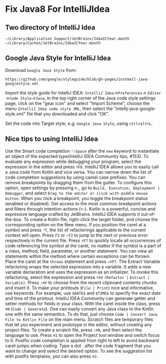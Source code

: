 # Fix Java8 For IntelliJIdea

## Two directory of IntelliJ Idea

`~/Library/Application Support/JetBrains/IdeaICYear.month`
`~/Library/Caches/JetBrains/IdeaICYear.month`

## Google Java Style for IntelliJ Idea

Download `Google Java Style` from:

    https://github.com/google/styleguide/blob/gh-pages/instmall-java-googlestyle.xml
Import the style guide for IntelliJ IDEA: `IntelliJ Idea`->`Preferences`->
`Editor` ->`Code Style`->`Java`, in the top right corner of the Java code style
settings page, click on the "gear icon" and select "Import Scheme", choose the
menu `IntelliJ Idea code style XML`, then select the
"intellij-java-google-style.xml" file that you downloaded and click "OK".

Set the code into Target style, e.g: `Google Java Style`, using `ctrl+alt+L`.

## Nice tips to using IntelliJ Idea

Use the Smart code completion `⌃⇧Space` after the `new` keyword to instantiate
an object of the expected type(IntelliJ IDEA Community tips, #153).
To evaluate any expression while debugging your program, select the expression
in the editor and press `⌥F8`.
IntelliJ IDEA allows you to easily call a Java code from Kotlin and vice versa.
You can narrow down the list of code completion suggestions by using camel case
prefixes.
You can remove breakpoints by dragging them from the gutter. To configure this
option, open settings by pressing `⌘,`, go to `Build, Execution, Deployment |`
`Debugger`, and select `Drag to the editor or click with middle mouse button`.
When you click a breakpoint, you toggle the breakpoint status (enabled or
disabled).
Get access to the most common breakpoint actions and filters through intention
actions (`⌥⏎`).
Kotlin is a powerful, concise and expressive language crafted by JetBrains.
IntelliJ IDEA supports it out-of-the-box.
To create a Kotlin file, right-click the target folder, and choose the
corresponding option on the New menu.
If you position the caret at a symbol and press `⌃T`, the list of refactorings
applicable to the current context will open.
Press `F2` or `⇧F2` to jump to the next or previous error respectively in the
current file.
Press `⌥F7` to quickly locate all occurrences of code referencing the symbol at
the caret, no matter if the symbol is a part of a class, method, field,
parameter, or another statement.
You can view all statements within the method where certain exceptions can be
thrown. Place the caret at the `throws` statement and press `⇧⌘F7`.
The Extract Variable refactoring wraps the selected expression into a variable.
It adds a new variable declaration and uses the expression as an initializer.
To invoke this refactoring, select the expression and press `⌥⌘V` `(Refactor |`
`Extract | Variable)`.
Press `⇧⌘V` to choose from the recent clipboard contents chunks and insert it.
To make your printouts (`File | Print`) nice and informative, use keywords.
For example, use `$DATE$` and `$TIME$` to specify the exact date and time of
the printout.
IntelliJ IDEA Community can generate getter and setter methods for fields in
your class. With the caret inside the class, press `⌘N` (`Code | Generate`).
One can easily convert any Java class to the Kotlin one with the same
semantics.
To do that, just choose `Code | Convert Java File to Kotlin File` on the main
menu.
Scratch files are temporary files that let you experiment and prototype in the
editor, without creating any project files.
To create a scratch file, press `⇧⌘N`, and then select the language to use.
Press `⌘1` to open the Project tool window and switch focus to it.
Postfix code completion is applied from right to left to avoid backward caret
jumps when coding. Type a dot . after the code fragment that you want to change
and select the desired option.
To see the suggestion list with postfix templates, you can also press `⌘J`.
